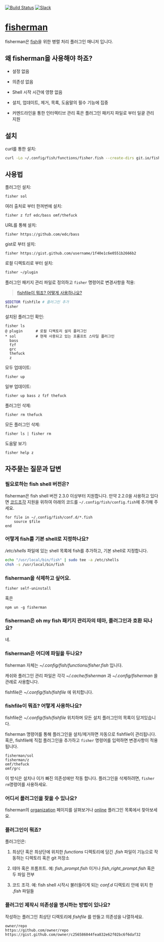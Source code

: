 [slack-link]: https://fisherman-wharf.herokuapp.com
[slack-badge]: https://fisherman-wharf.herokuapp.com/badge.svg
[travis-link]: https://travis-ci.org/fisherman/fisherman
[travis-badge]: https://img.shields.io/travis/fisherman/fisherman.svg

[organization]: https://github.com/fisherman
[fish]: https://github.com/fish-shell/fish-shell
[fisherman]: http://fisherman.sh
[online]: http://fisherman.sh/#search

[![Build Status][travis-badge]][travis-link]
[![Slack][slack-badge]][slack-link]

# [fisherman]

fisherman은 [fish]을 위한 병렬 처리 플러그인 매니저 입니다.

## 왜 fisherman을 사용해야 하죠?

* 설정 없음

* 의존성 없음

* Shell 시작 시간에 영향 없음

* 설치, 업데이트, 제거, 목록, 도움말의 필수 기능에 집중

* 커멘드라인을 통한 인터렉티브 관리 혹은 플러그인 패키지 파일로 부터 일괄 관리 지원

## 설치

curl를 통한 설치:

```sh
curl -Lo ~/.config/fish/functions/fisher.fish --create-dirs git.io/fisherman
```

## 사용법

플러그인 설치:

```
fisher sol 
```

여러 출처로 부터 한꺼번에 설치:

```
fisher z fzf edc/bass omf/thefuck
```

URL를 통해 설치:

```
fisher https://github.com/edc/bass
```

gist로 부터 설치:

```
fisher https://gist.github.com/username/1f40e1c6e0551b2666b2
```

로컬 디렉토리로 부터 설치:

```sh
fisher ~/plugin
```

플러그인 패키지 관리 파일로 정의하고 `fisher` 명령어로 변경사항을 적용:

> [fishfile이 뭐죠? 어떻게 사용하나요?](#6-fishfile이-뭐죠?-어떻게-사용하나요?)

```sh
$EDITOR fishfile # 플러그인 추가
fisher
```

설치된 플러그인 확인:

```ApacheConf
fisher ls
@ plugin      # 로컬 디렉토리 설치 플러그인
* sol         # 현재 사용되고 있는 프롬프트 스타일 플러그인
  bass
  fzf
  grc
  thefuck
  z
```

모두 업데이트:

```
fisher up
```

일부 업데이트:

```
fisher up bass z fzf thefuck
```

플러그인 삭제:

```
fisher rm thefuck
```

모든 플러그인 삭제:

```
fisher ls | fisher rm
```

도움말 보기:

```
fisher help z
```

## 자주묻는 질문과 답변

### 필요로하는 fish shell 버전은?

fisherman은 fish shell 버전 2.3.0 이상부터 지원합니다. 만약 2.2.0을 사용하고 있다면 [코드조각](#8-플러그인이-뭐죠?) 지원을 위하여 아래의 코드를 `~/.config/fish/config.fish`에 추가해 주세요.

```fish
for file in ~/.config/fish/conf.d/*.fish
    source $file
end
```

### 어떻게 fish를 기본 shell로 지정하나요?

*/etc/shells* 파일에 있는 shell 목록에 fish를 추가하고, 기본 shell로 지정합니다.

```sh
echo "/usr/local/bin/fish" | sudo tee -a /etc/shells
chsh -s /usr/local/bin/fish
```

### fisherman을 삭제하고 싶어요.

```fish
fisher self-uninstall
```

혹은

```
npm un -g fisherman
```

### fisherman은 oh my fish 패키지 관리자의 테마, 플러그인과 호환 되나요?

네.

### fisherman은 어디에 파일을 두나요?

fisherman 자체는 *~/.config/fish/functions/fisher.fish* 입니다.

캐쉬와 플러그인 관리 파일은 각각 *~/.cache/fisherman* 과 *~/.config/fisherman* 을 관례로 사용합니다.

fishfile은 *~/.config/fish/fishfile* 에 위치합니다.

### fishfile이 뭐죠? 어떻게 사용하나요?

fishfile은 *~/.config/fish/fishfile* 위치하며 모든 설치 플러그인의 목록이 담겨있습니다.

fisherman 명령어를 통해 플러그인을 설치/제거하면 자동으로 fishfile이 관리됩니다. 혹은, fishfile에 직접 플러그인을 추가하고 `fisher` 명령어를 입력하면 변경사항이 적용됩니다.

```
fisherman/sol 
fisherman/z
omf/thefuck
omf/grc
```

이 방식은 설치나 이가 빠진 의존성에만 작동 합니다. 플러그인을 삭제하려면, `fisher rm`명령어를 사용하세요.

### 어디서 플러그인을 찾을 수 있나요?

fisherman의 [organization] 페이지를 살펴보거나 [online] 플러그인 목록에서 찾아보세요.

### 플러그인이 뭐죠?

플러그인은:

1. 최상단 혹은 최상단에 위치한 *functions* 디렉토리에 담긴 *.fish* 파일이 기능으로 작동하는 디렉토리 혹은 git 저장소

2. 테마 혹은 프롬프트. 예: *fish_prompt.fish* 이거나 *fish_right_prompt.fish* 혹은 두 파일 전부

3. 코드 조각. 예: fish shell 시작시 불러들이게 되는 *conf.d* 디렉토리 안에 위치 한 *.fish* 파일들

### 플러그인 제작시 의존성을 명시하는 방법이 있나요?

작성하는 플러그인 최상단 디렉토리에  *fishfile* 를 만들고 의존성을 나열하세요.

```fish
owner/repo
https://github.com/owner/repo
https://gist.github.com/owner/c256586044fea832e62f02bc6f6daf32
```
